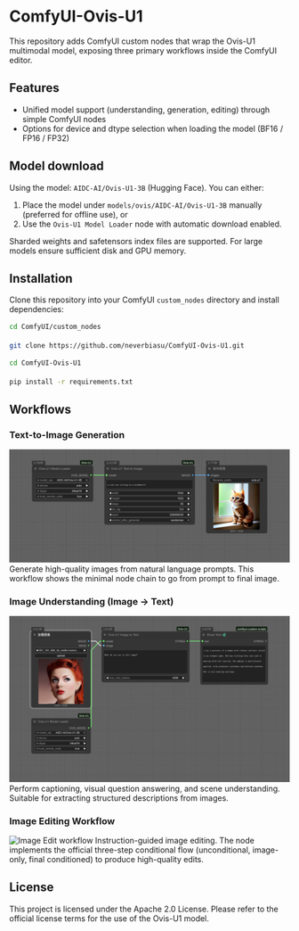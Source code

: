 # ComfyUI-Ovis-U1

This repository adds ComfyUI custom nodes that wrap the Ovis-U1 multimodal model, exposing three primary workflows inside the ComfyUI editor.

## Features

- Unified model support (understanding, generation, editing) through simple ComfyUI nodes
- Options for device and dtype selection when loading the model (BF16 / FP16 / FP32)

## Model download

Using the model: `AIDC-AI/Ovis-U1-3B` (Hugging Face). You can either:

1. Place the model under `models/ovis/AIDC-AI/Ovis-U1-3B` manually (preferred for offline use), or
2. Use the `Ovis-U1 Model Loader` node with automatic download enabled.

Sharded weights and safetensors index files are supported. For large models ensure sufficient disk and GPU memory.

## Installation

Clone this repository into your ComfyUI `custom_nodes` directory and install dependencies:

```bash
cd ComfyUI/custom_nodes

git clone https://github.com/neverbiasu/ComfyUI-Ovis-U1.git
```

```bash
cd ComfyUI-Ovis-U1

pip install -r requirements.txt
```

## Workflows

### Text-to-Image Generation
![Text to Image workflow](example_workflows/ovis_u1_text_to_image.png)
Generate high-quality images from natural language prompts. This workflow shows the minimal node chain to go from prompt to final image.

### Image Understanding (Image → Text)
![Image to Text workflow](example_workflows/ovis_u1_image_understanding.png)
Perform captioning, visual question answering, and scene understanding. Suitable for extracting structured descriptions from images.

### Image Editing Workflow
![Image Edit workflow](example_workflows/ovis_u1_image_editting.png)
Instruction-guided image editing. The node implements the official three-step conditional flow (unconditional, image-only, final conditioned) to produce high-quality edits.

## License

This project is licensed under the Apache 2.0 License. Please refer to the official license terms for the use of the Ovis-U1 model.
